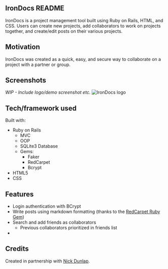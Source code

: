 ## IronDocs README

IronDocs is a project management tool built using Ruby on Rails, HTML, and CSS. Users can create new projects, add collaborators to work on projects together, and create/edit posts on their various projects. 

## Motivation

IronDocs was created as a quick, easy, and secure way to collaborate on a project with a partner or group.

## Screenshots

*WIP - Include logo/demo screenshot etc.*
![IronDocs logo](https://github.com/ayerest/IronDocs/app/assets/images/logo.png "IronDocs logo")

## Tech/framework used

Built with:

* Ruby on Rails
  * MVC
  * OOP
  * SQLite3 Database
  * Gems:
    * Faker
    * RedCarpet
    * Bcrypt
* HTML5
* CSS

## Features

* Login authentication with BCrypt
* Write posts using markdown formatting (thanks to the [RedCarpet Ruby Gem](https://github.com/vmg/redcarpet))
* Search and add friends as collaborators
  * Previous collaborators prioritized in friends list
* 

## Credits

Created in partnership with [Nick Dunlap](https://github.com/nwdunlap17).
